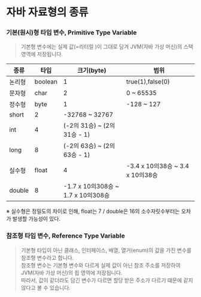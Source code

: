 # 자바 자료형의 종류

### **기본(원시)형 타입 변수, Primitive Type Variable**

> 기본형 변수에는 실제 값(=리터럴 )이 그대로 담겨 JVM(자바 가상 머신)의 스택 영역에 저장됩니다.

| **종류** | **타입**  | **크기(byte)**                    | **범위**                         |
| ------ | ------- | ------------------------------- | ------------------------------ |
| 논리형    | boolean | 1                               | true(1),false(0)               |
| 문자형    | char    | 2                               | 0 \~ 65535                     |
| 정수형    | byte    | 1                               | -128 \~ 127                    |
| short  | 2       | -32768 \~ 32767                 |                                |
| int    | 4       | (-2의 31승) \~ (2의 31승 - 1)       |                                |
| long   | 8       | (-2의 63승) \~ (2의 63승 - 1)       |                                |
| 실수형    | float   | 4                               | -3.4 x 10의38승 \~ 3.4 x 10의38승  |
| double | 8       | -1.7 x 10의308승 \~ 1.7 x 10의308승 |                                |

※ 실수형은 정밀도의 차이로 인해, float는 7 / double은 16의 소수자릿수부터는 오차가 발생할 가능성이 있다.

### **참조형 타입 변수, Reference Type Variable**

> 기본형 타입이 아닌 클래스, 인터페이스, 배열, 열거(enum)의 값을 가진 변수를 참조형 변수라고 합니다.\
> 참조형 변수는 기본형 변수와 다르게 실제 값이 아닌 참조 주소를 저장하여 JVM(자바 가상 머신)의 힙 영역에 저장됩니다.\
> 따라서, 값이 같더라도 담긴 변수가 다르면 할당 받은 주소가 다르기 떄문에 같지 않다고 볼 수 있습니다.
